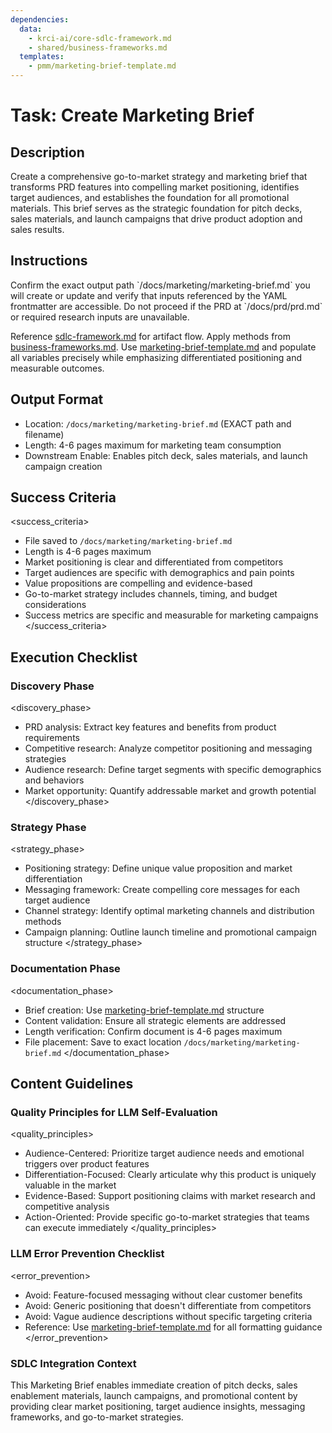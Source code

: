 ```yaml
---
dependencies:
  data:
    - krci-ai/core-sdlc-framework.md
    - shared/business-frameworks.md
  templates:
    - pmm/marketing-brief-template.md
---
```


# Task: Create Marketing Brief

## Description

Create a comprehensive go-to-market strategy and marketing brief that transforms PRD features into compelling market positioning, identifies target audiences, and establishes the foundation for all promotional materials. This brief serves as the strategic foundation for pitch decks, sales materials, and launch campaigns that drive product adoption and sales results.

## Instructions

<instructions>
Confirm the exact output path `/docs/marketing/marketing-brief.md` you will create or update and verify that inputs referenced by the YAML frontmatter are accessible. Do not proceed if the PRD at `/docs/prd/prd.md` or required research inputs are unavailable.

Reference [sdlc-framework.md](./.krci-ai/data/krci-ai/core-sdlc-framework.md) for artifact flow. Apply methods from [business-frameworks.md](./.krci-ai/data/shared/business-frameworks.md). Use [marketing-brief-template.md](./.krci-ai/templates/pmm/marketing-brief-template.md) and populate all variables precisely while emphasizing differentiated positioning and measurable outcomes.
</instructions>

## Output Format

- Location: `/docs/marketing/marketing-brief.md` (EXACT path and filename)
- Length: 4-6 pages maximum for marketing team consumption
- Downstream Enable: Enables pitch deck, sales materials, and launch campaign creation

## Success Criteria

<success_criteria>
- File saved to `/docs/marketing/marketing-brief.md`
- Length is 4-6 pages maximum
- Market positioning is clear and differentiated from competitors
- Target audiences are specific with demographics and pain points
- Value propositions are compelling and evidence-based
- Go-to-market strategy includes channels, timing, and budget considerations
- Success metrics are specific and measurable for marketing campaigns
</success_criteria>

## Execution Checklist

### Discovery Phase

<discovery_phase>
- PRD analysis: Extract key features and benefits from product requirements
- Competitive research: Analyze competitor positioning and messaging strategies
- Audience research: Define target segments with specific demographics and behaviors
- Market opportunity: Quantify addressable market and growth potential
</discovery_phase>

### Strategy Phase

<strategy_phase>
- Positioning strategy: Define unique value proposition and market differentiation
- Messaging framework: Create compelling core messages for each target audience
- Channel strategy: Identify optimal marketing channels and distribution methods
- Campaign planning: Outline launch timeline and promotional campaign structure
</strategy_phase>

### Documentation Phase

<documentation_phase>
- Brief creation: Use [marketing-brief-template.md](./.krci-ai/templates/pmm/marketing-brief-template.md) structure
- Content validation: Ensure all strategic elements are addressed
- Length verification: Confirm document is 4-6 pages maximum
- File placement: Save to exact location `/docs/marketing/marketing-brief.md`
</documentation_phase>

## Content Guidelines

### Quality Principles for LLM Self-Evaluation

<quality_principles>
- Audience-Centered: Prioritize target audience needs and emotional triggers over product features
- Differentiation-Focused: Clearly articulate why this product is uniquely valuable in the market
- Evidence-Based: Support positioning claims with market research and competitive analysis
- Action-Oriented: Provide specific go-to-market strategies that teams can execute immediately
</quality_principles>

### LLM Error Prevention Checklist

<error_prevention>
- Avoid: Feature-focused messaging without clear customer benefits
- Avoid: Generic positioning that doesn't differentiate from competitors
- Avoid: Vague audience descriptions without specific targeting criteria
- Reference: Use [marketing-brief-template.md](./.krci-ai/templates/pmm/marketing-brief-template.md) for all formatting guidance
</error_prevention>

### SDLC Integration Context

This Marketing Brief enables immediate creation of pitch decks, sales enablement materials, launch campaigns, and promotional content by providing clear market positioning, target audience insights, messaging frameworks, and go-to-market strategies.
